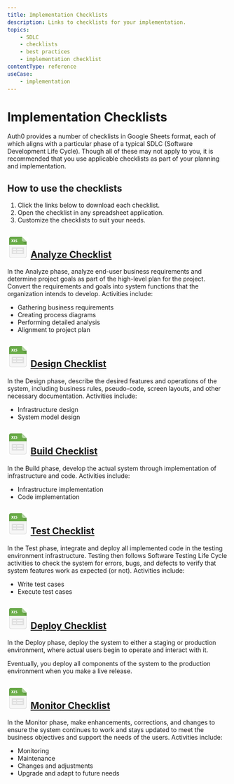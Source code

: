 ```yaml
---
title: Implementation Checklists
description: Links to checklists for your implementation. 
topics:
    - SDLC
    - checklists
    - best practices
    - implementation checklist
contentType: reference
useCase:
    - implementation
---
```

# Implementation Checklists

Auth0 provides a number of checklists in Google Sheets format, each of which aligns with a particular phase of a typical SDLC (Software Development Life Cycle). Though all of these may not apply to you, it is recommended that you use applicable checklists as part of your planning and implementation.  

## How to use the checklists

1. Click the links below to download each checklist.
2. Open the checklist in any spreadsheet application.
3. Customize the checklists to suit your needs.

## ![](/media/articles/architecture-scenarios/checklists/file_type_icons-02.png) [Analyze Checklist](/media/articles/architecture-scenarios/checklists/Analyze-Checklist.xlsx)

In the Analyze phase, analyze end-user business requirements and determine project goals as part of the high-level plan for the project. Convert the requirements and goals into system functions that the organization intends to develop. Activities include:

* Gathering business requirements
* Creating process diagrams
* Performing detailed analysis
* Alignment to project plan

## ![](/media/articles/architecture-scenarios/checklists/file_type_icons-02.png) [Design Checklist](/media/articles/architecture-scenarios/checklists/Design-Checklist.xlsx) 

In the Design phase, describe the desired features and operations of the system, including business rules, pseudo-code, screen layouts, and other necessary documentation. Activities include:

* Infrastructure design
* System model design

## ![](/media/articles/architecture-scenarios/checklists/file_type_icons-02.png) [Build Checklist](/media/articles/architecture-scenarios/checklists/Build-Checklist.xlsx) 

In the Build phase, develop the actual system through implementation of infrastructure and code. Activities include:

* Infrastructure implementation
* Code implementation

## ![](/media/articles/architecture-scenarios/checklists/file_type_icons-02.png) [Test Checklist](/media/articles/architecture-scenarios/checklists/Test-Checklist.xlsx) 

In the Test phase, integrate and deploy all implemented code in the testing environment infrastructure. Testing then follows Software Testing Life Cycle activities to check the system for errors, bugs, and defects to verify that system features work as expected (or not). Activities include:

* Write test cases
* Execute test cases

## ![](/media/articles/architecture-scenarios/checklists/file_type_icons-02.png) [Deploy Checklist](/media/articles/architecture-scenarios/checklists/Deploy-Checklist.xlsx) 

In the Deploy phase, deploy the system to either a staging or production environment, where actual users begin to operate and interact with it. 

Eventually, you deploy all components of the system to the production environment when you make a live release.

## ![](/media/articles/architecture-scenarios/checklists/file_type_icons-02.png) [Monitor Checklist](/media/articles/architecture-scenarios/checklists/Monitor-Checklist.xlsx) 

In the Monitor phase, make enhancements, corrections, and changes to ensure the system continues to work and stays updated to meet the business objectives and support the needs of the users. Activities include: 

* Monitoring
* Maintenance
* Changes and adjustments
* Upgrade and adapt to future needs 
